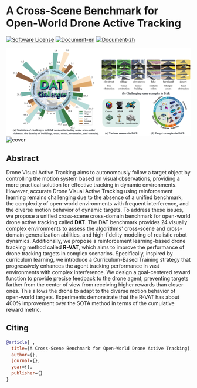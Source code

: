# A Cross-Scene Benchmark for Open-World Drone Active Tracking
[![Software License](https://img.shields.io/badge/license-MIT-blue)](LICENSE)
[![Document-en](https://img.shields.io/badge/doc-guide-blue)](https://forcvpr2025.github.io/anonymous/)
[![Document-zh](https://img.shields.io/badge/文档-指引-blue)](https://forcvpr2025.github.io/anonymous/zh/index.html)

![cover1](./readmeCache/cover1.png)
![cover](./readmeCache/cover.gif)

## Abstract
Drone Visual Active Tracking aims to autonomously follow a target object by controlling the motion system based on visual observations, providing a more practical solution for effective tracking in dynamic environments. However, accurate Drone Visual Active Tracking using reinforcement learning remains challenging due to the absence of a unified benchmark, the complexity of open-world environments with frequent interference, and the diverse motion behavior of dynamic targets. To address these issues, we propose a unified cross-scene cross-domain benchmark for open-world drone active tracking called **DAT**. The DAT benchmark provides 24 visually complex environments to assess the algorithms' cross-scene and cross-domain generalization abilities, and high-fidelity modeling of realistic robot dynamics. Additionally, we propose a reinforcement learning-based drone tracking method called **R-VAT**, which aims to improve the performance of drone tracking targets in complex scenarios. Specifically, inspired by curriculum learning, we introduce a Curriculum-Based Training strategy that progressively enhances the agent tracking performance in vast environments with complex interference. We design a goal-centered reward function to provide precise feedback to the drone agent, preventing targets farther from the center of view from receiving higher rewards than closer ones. This allows the drone to adapt to the diverse motion behavior of open-world targets. Experiments demonstrate that the R-VAT has about 400% improvement over the SOTA method in terms of the cumulative reward metric.

## Citing
```bibtex
@article{ ,
  title={A Cross-Scene Benchmark for Open-World Drone Active Tracking},
  author={},
  journal={},
  year={},
  publisher={}
}
```
